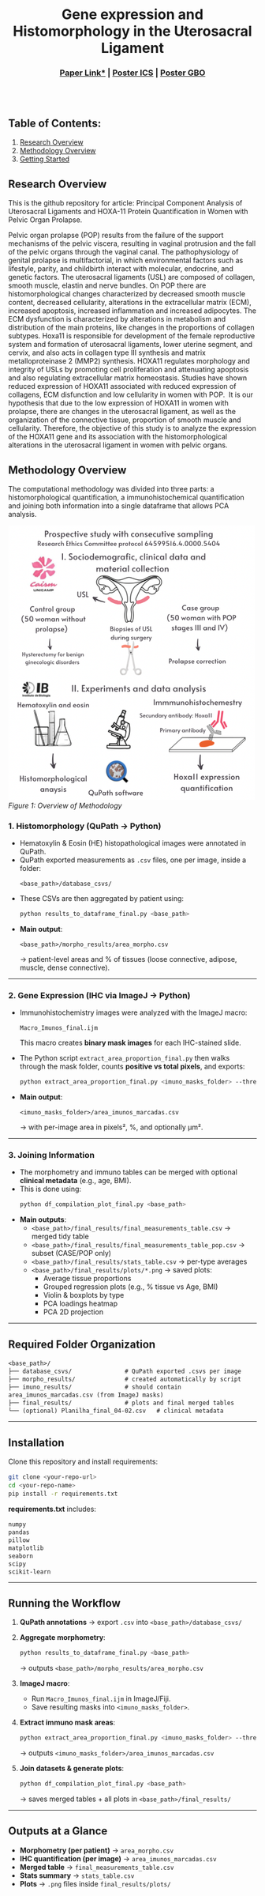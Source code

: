 <div align="center">   

# Gene expression and Histomorphology in the Uterosacral Ligament
</div>

<h3 align="center">
  <a href="">Paper Link*</a> |
  <a href="https://github.com/ana-caznok/Histomorphology_Analysis/blob/main/Poster%20ICS%20Hoxa11.pdf">Poster ICS</a> |
  <a href="https://github.com/ana-caznok/Histomorphology_Analysis/blob/main/Poster%20CBGO%5B1%5D.pdf">Poster GBO</a>
</h3>

<br><br>

## Table of Contents:
1. [Research Overview](#overview)
2. [Methodology Overview](#methodology)
3. [Getting Started](#start)

## Research Overview <a name="overview"></a>
This is the github repository for article: Principal Component Analysis of Uterosacral Ligaments and HOXA-11 Protein Quantification in Women with Pelvic Organ Prolapse. 

Pelvic organ prolapse (POP) results from the failure of the support mechanisms of the pelvic viscera, resulting in vaginal protrusion and the fall of the pelvic organs through the vaginal canal. The pathophysiology of genital prolapse is multifactorial, in which environmental factors such as lifestyle, parity, and childbirth interact with molecular, endocrine, and genetic factors. The uterosacral ligaments (USL) are composed of collagen, smooth muscle, elastin and nerve bundles. On POP there are histomorphological changes characterized by decreased smooth muscle content, decreased cellularity, alterations in the extracellular matrix (ECM), increased apoptosis, increased inflammation and increased adipocytes. The ECM dysfunction is characterized by alterations in metabolism and distribution of the main proteins, like changes in the proportions of collagen subtypes. 
Hoxa11 is responsible for development of the female reproductive system and formation of uterosacral ligaments, lower uterine segment, and cervix, and also acts in collagen type III synthesis and matrix metalloproteinase 2 (MMP2) synthesis. HOXA11 regulates morphology and integrity of USLs by promoting cell proliferation and attenuating apoptosis and also regulating extracellular matrix homeostasis. Studies have shown reduced expression of HOXA11 associated with reduced expression of collagens, ECM disfunction and low cellularity in women with POP. 
It is our hypothesis that due to the low expression of HOXA11 in women with prolapse, there are changes in the uterosacral ligament, as well as the organization of the connective tissue, proportion of smooth muscle and cellularity. Therefore, the objective of this study is to analyze the expression of the HOXA11 gene and its association with the histomorphological alterations in the uterosacral ligament in women with pelvic organs. 

## Methodology Overview <a name="methodology"></a>
The computational methodology was divided into three parts: a histomorphological quantification, a immunohistochemical quantification and joining both information into a single dataframe that allows PCA analysis. 
<p align="left">
  <img src="fluxograma.png" alt="Figure" width="500"/>
  <br>
  <em>Figure 1: Overview of Methodology</em>
</p> 


### 1. Histomorphology (QuPath → Python)
- Hematoxylin & Eosin (HE) histopathological images were annotated in QuPath.  
- QuPath exported measurements as `.csv` files, one per image, inside a folder:
  ```
  <base_path>/database_csvs/
  ```
- These CSVs are then aggregated by patient using:
  ```bash
  python results_to_dataframe_final.py <base_path>
  ```
- **Main output**:
  ```
  <base_path>/morpho_results/area_morpho.csv
  ```
  → patient-level areas and % of tissues (loose connective, adipose, muscle, dense connective).

---

### 2. Gene Expression (IHC via ImageJ → Python)
- Immunohistochemistry images were analyzed with the ImageJ macro:

  ```
  Macro_Imunos_final.ijm
  ```

  This macro creates **binary mask images** for each IHC-stained slide.

- The Python script `extract_area_proportion_final.py` then walks through the mask folder, counts **positive vs total pixels**, and exports:

  ```bash
  python extract_area_proportion_final.py <imuno_masks_folder> --threshold 0 --pixel-size-um 0.325
  ```

- **Main output**:
  ```
  <imuno_masks_folder>/area_imunos_marcadas.csv
  ```

  → with per-image area in pixels², %, and optionally µm².

---

### 3. Joining Information
- The morphometry and immuno tables can be merged with optional **clinical metadata** (e.g., age, BMI).
- This is done using:
  ```bash
  python df_compilation_plot_final.py <base_path>
  ```
- **Main outputs**:
  - `<base_path>/final_results/final_measurements_table.csv` → merged tidy table  
  - `<base_path>/final_results/final_measurements_table_pop.csv` → subset (CASE/POP only)  
  - `<base_path>/final_results/stats_table.csv` → per-type averages  
  - `<base_path>/final_results/plots/*.png` → saved plots:
    - Average tissue proportions
    - Grouped regression plots (e.g., % tissue vs Age, BMI)
    - Violin & boxplots by type
    - PCA loadings heatmap
    - PCA 2D projection

---

## Required Folder Organization

```
<base_path>/
├── database_csvs/               # QuPath exported .csvs per image
├── morpho_results/              # created automatically by script
├── imuno_results/               # should contain area_imunos_marcadas.csv (from ImageJ masks)
├── final_results/               # plots and final merged tables
└── (optional) Planilha_final_04-02.csv   # clinical metadata
```

---

## Installation

Clone this repository and install requirements:

```bash
git clone <your-repo-url>
cd <your-repo-name>
pip install -r requirements.txt
```

**requirements.txt** includes:
```
numpy
pandas
pillow
matplotlib
seaborn
scipy
scikit-learn
```

---

## Running the Workflow

1. **QuPath annotations** → export `.csv` into `<base_path>/database_csvs/`
2. **Aggregate morphometry**:
   ```bash
   python results_to_dataframe_final.py <base_path>
   ```
   → outputs `<base_path>/morpho_results/area_morpho.csv`

3. **ImageJ macro**:
   - Run `Macro_Imunos_final.ijm` in ImageJ/Fiji.
   - Save resulting masks into `<imuno_masks_folder>`.

4. **Extract immuno mask areas**:
   ```bash
   python extract_area_proportion_final.py <imuno_masks_folder> --threshold 0 --pixel-size-um 0.325
   ```
   → outputs `<imuno_masks_folder>/area_imunos_marcadas.csv`

5. **Join datasets & generate plots**:
   ```bash
   python df_compilation_plot_final.py <base_path>
   ```
   → saves merged tables + all plots in `<base_path>/final_results/`

---

## Outputs at a Glance

- **Morphometry (per patient)** → `area_morpho.csv`  
- **IHC quantification (per image)** → `area_imunos_marcadas.csv`  
- **Merged table** → `final_measurements_table.csv`  
- **Stats summary** → `stats_table.csv`  
- **Plots** → `.png` files inside `final_results/plots/`
